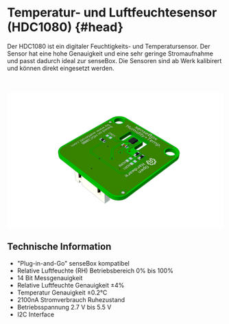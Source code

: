 # Temperatur- und Luftfeuchtesensor (HDC1080) {#head}
<div class="description">Der HDC1080 ist ein digitaler Feuchtigkeits- und Temperatursensor. Der Sensor hat eine hohe Genauigkeit und eine sehr geringe Stromaufnahme und passt dadurch ideal zur senseBox. Die Sensoren sind ab Werk kalibirert und können direkt eingesetzt werden. </div>

<div class="line">
    <br>
    <br>
</div>

![Temperaturn und Luftfeuchtesensor](https://github.com/sensebox/resources/raw/master/gitbook_pictures/hds%20top.png)

## Technische Information

* "Plug-in-and-Go" senseBox kompatibel
* Relative Luftfeuchte (RH) Betriebsbereich 0% bis 100%
* 14 Bit Messgenauigkeit
* Relative Luftfeuchte Genauigkeit ±4%
* Temperatur Genauigkeit ±0.2°C
* 2100nA Stromverbrauch Ruhezustand
* Betriebsspannung 2.7 V bis 5.5 V
* I2C Interface